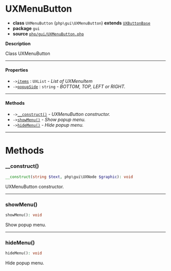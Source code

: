 # UXMenuButton

- **class** `UXMenuButton` (`php\gui\UXMenuButton`) **extends** [`UXButtonBase`](https://github.com/jphp-compiler/jphp/blob/master/jphp-gui-ext/api-docs/classes/php/gui/UXButtonBase.md)
- **package** `gui`
- **source** [`php/gui/UXMenuButton.php`](./src/main/resources/JPHP-INF/sdk/php/gui/UXMenuButton.php)

**Description**

Class UXMenuButton

---

#### Properties

- `->`[`items`](#prop-items) : `UXList` - _List of UXMenuItem_
- `->`[`popupSide`](#prop-popupside) : `string` - _BOTTOM, TOP, LEFT or RIGHT._

---

#### Methods

- `->`[`__construct()`](#method-__construct) - _UXMenuButton constructor._
- `->`[`showMenu()`](#method-showmenu) - _Show popup menu._
- `->`[`hideMenu()`](#method-hidemenu) - _Hide popup menu._

---
# Methods

<a name="method-__construct"></a>

### __construct()
```php
__construct(string $text, php\gui\UXNode $graphic): void
```
UXMenuButton constructor.

---

<a name="method-showmenu"></a>

### showMenu()
```php
showMenu(): void
```
Show popup menu.

---

<a name="method-hidemenu"></a>

### hideMenu()
```php
hideMenu(): void
```
Hide popup menu.